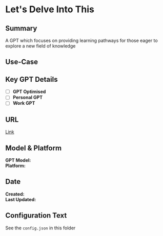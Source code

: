 # Let's Delve Into This

## Summary

A GPT which focuses on providing learning pathways for those eager to explore a new field of knowledge

## Use-Case

## Key GPT Details

- [ ] **GPT Optimised**  
- [ ] **Personal GPT**  
- [ ] **Work GPT**

## URL

[Link](https://chatgpt.com/g/g-ThOA6cwPW-let-s-delve-into-this)

## Model & Platform

**GPT Model:**  
**Platform:**

## Date


**Created:**   
**Last Updated:** 

## Configuration Text

See the `config.json` in this folder